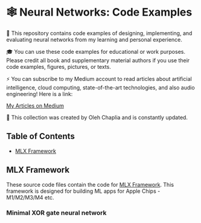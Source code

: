 # 🕸️ Neural Networks: Code Examples

🚀 This repository contains code examples of designing, implementing, and evaluating neural networks from my learning and personal experience.

🎓 You can use these code examples for educational or work purposes. Please credit all book and supplementary material authors if you use their code examples, figures, pictures, or texts.

⚡️ You can subscribe to my Medium account to read articles about artificial intelligence, cloud computing, state-of-the-art technologies, and also audio engineering! Here is a link:

[My Articles on Medium](https://medium.com/@olehch)

🙌 This collection was created by Oleh Chaplia and is constantly updated.

## Table of Contents

- [MLX Framework](#mxl-framework)

## MLX Framework

These source code files contain the code for [MLX Framework](https://ml-explore.github.io/mlx/build/html/index.html). This framework is designed for building ML apps for Apple Chips - M1/M2/M3/M4 etc. 

### Minimal XOR gate neural network
